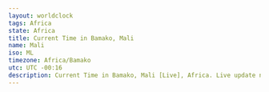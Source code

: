 ```yaml
---
layout: worldclock
tags: Africa
state: Africa
title: Current Time in Bamako, Mali
name: Mali
iso: ML
timezone: Africa/Bamako
utc: UTC -00:16
description: Current Time in Bamako, Mali [Live], Africa. Live update now time in Bamako, timezone Africa/Bamako, UTC -00:16, Country ISO code & Current Local Time.
---
```


